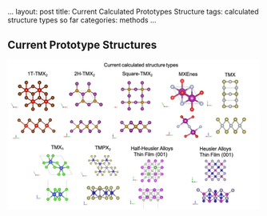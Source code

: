...
layout: post
title: Current Calculated Prototypes Structure
tags: calculated structure types so far
categories: methods
...

## Current Prototype Structures
![Image](Figure/CalculatedStructurePrototypes.png)